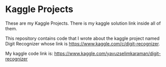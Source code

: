 # Kaggle Projects
These are my Kaggle Projects. There is my kaggle solution link inside all of them.


This repository contains code that I wrote about the kaggle project named Digit Recognizer whose link is https://www.kaggle.com/c/digit-recognizer.

My kaggle code link is: https://www.kaggle.com/yavuzselimkaraman/digit-recognizer
